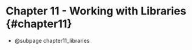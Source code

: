 Chapter 11 - Working with Libraries {#chapter11}
==============================================

* @subpage chapter11_libraries
